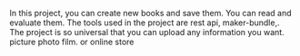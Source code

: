 In this project, you can create new books and save them. You can read and evaluate them. The tools used in the project are rest api, maker-bundle,.
The project is so universal that you can upload any information you want. picture photo film. or online store
